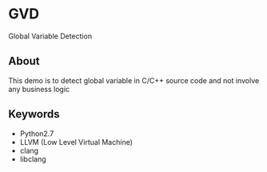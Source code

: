 # GVD
Global Variable Detection

## About
This demo is to detect global variable in C/C++ source code and not involve any business logic

## Keywords
* Python2.7
* LLVM (Low Level Virtual Machine)
* clang
* libclang